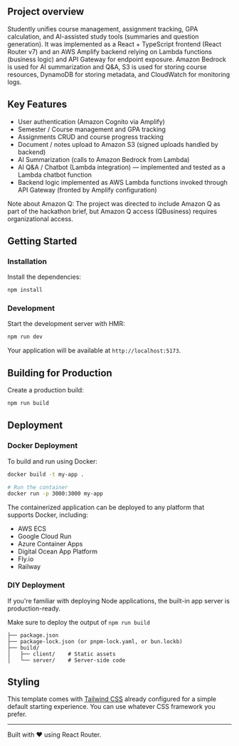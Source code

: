 ## Project overview

Studently unifies course management, assignment tracking, GPA calculation, and AI-assisted study tools (summaries and question generation). It was implemented as a React + TypeScript frontend (React Router v7) and an AWS Amplify backend relying on Lambda functions (business logic) and API Gateway for endpoint exposure. Amazon Bedrock is used for AI summarization and Q&A, S3 is used for storing course resources, DynamoDB for storing metadata, and CloudWatch for monitoring logs.

## Key Features

- User authentication (Amazon Cognito via Amplify)
- Semester / Course management and GPA tracking
- Assignments CRUD and course progress tracking
- Document / notes upload to Amazon S3 (signed uploads handled by backend)
- AI Summarization (calls to Amazon Bedrock from Lambda)
- AI Q&A / Chatbot (Lambda integration) — implemented and tested as a Lambda chatbot function
- Backend logic implemented as AWS Lambda functions invoked through API Gateway (fronted by Amplify configuration)

Note about Amazon Q: The project was directed to include Amazon Q as part of the hackathon brief, but Amazon Q access (QBusiness) requires organizational access.
## Getting Started

### Installation

Install the dependencies:

```bash
npm install
```

### Development

Start the development server with HMR:

```bash
npm run dev
```

Your application will be available at `http://localhost:5173`.

## Building for Production

Create a production build:

```bash
npm run build
```

## Deployment

### Docker Deployment

To build and run using Docker:

```bash
docker build -t my-app .

# Run the container
docker run -p 3000:3000 my-app
```

The containerized application can be deployed to any platform that supports Docker, including:

- AWS ECS
- Google Cloud Run
- Azure Container Apps
- Digital Ocean App Platform
- Fly.io
- Railway

### DIY Deployment

If you're familiar with deploying Node applications, the built-in app server is production-ready.

Make sure to deploy the output of `npm run build`

```
├── package.json
├── package-lock.json (or pnpm-lock.yaml, or bun.lockb)
├── build/
│   ├── client/    # Static assets
│   └── server/    # Server-side code
```

## Styling

This template comes with [Tailwind CSS](https://tailwindcss.com/) already configured for a simple default starting experience. You can use whatever CSS framework you prefer.

---

Built with ❤️ using React Router.
